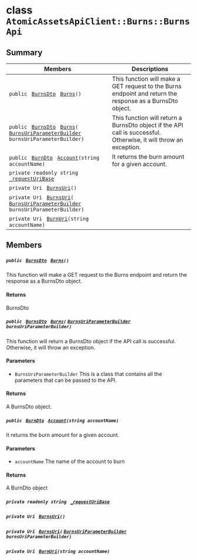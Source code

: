 # class `AtomicAssetsApiClient::Burns::BurnsApi` 

## Summary

 Members                                | Descriptions                                
----------------------------------------|---------------------------------------------
`public ` [`BurnsDto`](AtomicAssetsApiClient--Burns--BurnsDto.md)` ` [`Burns`](#class_atomic_assets_api_client_1_1_burns_1_1_burns_api_1a2e4454210656355fc68d2fd454cf75ad)`()` | This function will make a GET request to the Burns endpoint and return the response as a BurnsDto object.
`public ` [`BurnsDto`](AtomicAssetsApiClient--Burns--BurnsDto.md)` ` [`Burns`](#class_atomic_assets_api_client_1_1_burns_1_1_burns_api_1a7f8383ecd99252b57d68ee3fe1372aac)`(` [`BurnsUriParameterBuilder`](AtomicAssetsApiClient--Burns--BurnsUriParameterBuilder.md)` burnsUriParameterBuilder)` | This function will return a BurnsDto object if the API call is successful. Otherwise, it will throw an exception.
`public ` [`BurnDto`](AtomicAssetsApiClient--Burns--BurnDto.md)` ` [`Account`](#class_atomic_assets_api_client_1_1_burns_1_1_burns_api_1a477590800625fbc1d4087ee8aec5350b)`(string accountName)` | It returns the burn amount for a given account.
`private readonly string ` [`_requestUriBase`](#class_atomic_assets_api_client_1_1_burns_1_1_burns_api_1a1854c4909a1013a684af16fb52e8a387) | 
`private Uri ` [`BurnsUri`](#class_atomic_assets_api_client_1_1_burns_1_1_burns_api_1ab7e0279e9f4a23c75ec9cd452b1cec78)`()` | 
`private Uri ` [`BurnsUri`](#class_atomic_assets_api_client_1_1_burns_1_1_burns_api_1a72a4a0af9ef4fa0f42ca09627055ca9e)`(` [`BurnsUriParameterBuilder`](AtomicAssetsApiClient--Burns--BurnsUriParameterBuilder.md)` burnsUriParameterBuilder)` | 
`private Uri ` [`BurnUri`](#class_atomic_assets_api_client_1_1_burns_1_1_burns_api_1a4b9fa036cab638a320616ffc440c6eb3)`(string accountName)` | 

## Members

##### `public ` [`BurnsDto`](AtomicAssetsApiClient--Burns--BurnsDto.md)` ` [`Burns`](#class_atomic_assets_api_client_1_1_burns_1_1_burns_api_1a2e4454210656355fc68d2fd454cf75ad)`()` 

This function will make a GET request to the Burns endpoint and return the response as a BurnsDto object.

#### Returns
BurnsDto

##### `public ` [`BurnsDto`](AtomicAssetsApiClient--Burns--BurnsDto.md)` ` [`Burns`](#class_atomic_assets_api_client_1_1_burns_1_1_burns_api_1a7f8383ecd99252b57d68ee3fe1372aac)`(` [`BurnsUriParameterBuilder`](AtomicAssetsApiClient--Burns--BurnsUriParameterBuilder.md)` burnsUriParameterBuilder)` 

This function will return a BurnsDto object if the API call is successful. Otherwise, it will throw an exception.

#### Parameters
* `BurnsUriParameterBuilder` This is a class that contains all the parameters that can be passed to the API.

#### Returns
A BurnsDto object.

##### `public ` [`BurnDto`](AtomicAssetsApiClient--Burns--BurnDto.md)` ` [`Account`](#class_atomic_assets_api_client_1_1_burns_1_1_burns_api_1a477590800625fbc1d4087ee8aec5350b)`(string accountName)` 

It returns the burn amount for a given account.

#### Parameters
* `accountName` The name of the account to burn

#### Returns
A BurnDto object

##### `private readonly string ` [`_requestUriBase`](#class_atomic_assets_api_client_1_1_burns_1_1_burns_api_1a1854c4909a1013a684af16fb52e8a387) 

##### `private Uri ` [`BurnsUri`](#class_atomic_assets_api_client_1_1_burns_1_1_burns_api_1ab7e0279e9f4a23c75ec9cd452b1cec78)`()` 

##### `private Uri ` [`BurnsUri`](#class_atomic_assets_api_client_1_1_burns_1_1_burns_api_1a72a4a0af9ef4fa0f42ca09627055ca9e)`(` [`BurnsUriParameterBuilder`](AtomicAssetsApiClient--Burns--BurnsUriParameterBuilder.md)` burnsUriParameterBuilder)` 

##### `private Uri ` [`BurnUri`](#class_atomic_assets_api_client_1_1_burns_1_1_burns_api_1a4b9fa036cab638a320616ffc440c6eb3)`(string accountName)` 

